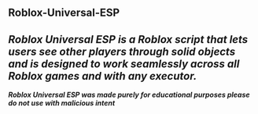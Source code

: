 Roblox-Universal-ESP
--------
_Roblox Universal ESP is a Roblox script that lets users see other players through solid objects and is designed to work seamlessly across all Roblox games and with any executor._
-----
_**Roblox Universal ESP was made purely for educational purposes please do not use with malicious intent**_

